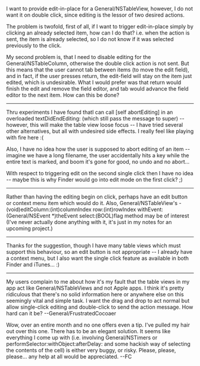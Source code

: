 I want to provide edit-in-place for a General/NSTableView, however, I do not want it on double click, since editing is the lessor of two desired actions.

The problem is twofold, first of all, if I want to trigger edit-in-place simply by clicking an already selected item, how can I do that? i.e. when the action is sent, the item is already selected, so I do not know if it was selected previously to the click.

My second problem is, that I need to disable editing for the General/NSTableColumn, otherwise the double click action is not sent. But this means that the user cannot tab between items (to move the edit field), and in fact, if the user presses return, the edit-field will stay on the item just edited, which is undesirable. What I would prefer was that return would finish the edit and remove the field editor, and tab would advance the field editor to the next item. How can this be done?

----

Thru experiments I have found thatI can call [self abortEditing] in an overloaded textDidEndEditing: (which still pass the message to super) -- however, this will make the table view loose focus -- I have tried several other alternatives, but all with undesired side effects. I really feel like playing with fire here :(

Also, I have no idea how the user is supposed to abort editing of an item -- imagine we have a long filename, the user accidentally hits a key while the entire text is marked, and boom it's gone for good, no undo and no abort...

With respect to triggering edit on the second single click then I have no idea -- maybe this is why Finder would go into edit mode on the first click? ;)

----
Rather than having the editing begin on click, perhaps have an edit button or context menu item which would do it. Also, General/NSTableView's     - (void)editColumn:(int)columnIndex row:(int)rowIndex withEvent:(General/NSEvent *)theEvent select:(BOOL)flag method may be of interest (I've never actually done anything with it, it's just in my notes for an upcoming project.)

----

Thanks for the suggestion, though I have many table views which must support this behaviour, so an edit button is not appropriate -- I already have a context menu, but I also want the single click feature as available in both Finder and iTunes... :)

----

My users complain to me about how it's my fault that the table views in my app act like General/NSTableViews and not Apple apps. I think it's pretty ridiculous that there's no solid information here or anywhere else on this seemingly vital and simple task. I want the drag and drop to act normal but allow single-click editing and double-click to send the action message. How hard can it be? --General/FrustratedCocoaer

Wow, over an entire month and no one offers even a tip. I've pulled my hair out over this one. There has to be an elegant solution. It seems like everything I come up with (i.e. involving General/NSTimers or performSelector:withObject:afterDelay: and some hackish way of selecting the contents of the cell) is either very buggy, or risky. Please, please, please... any help at all would be appreciated. --FC
